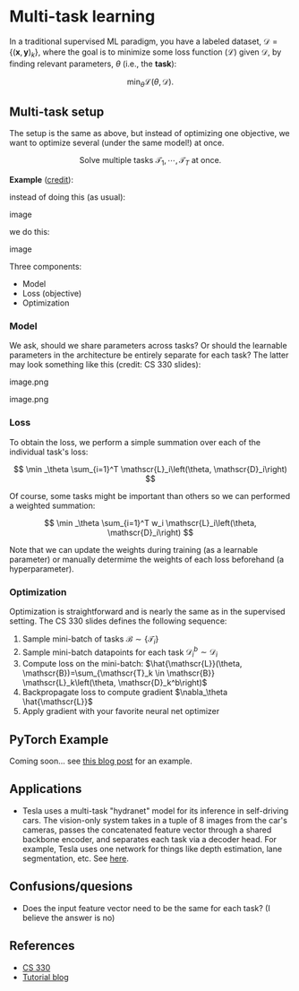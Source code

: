 # Multi-task learning 

In a traditional supervised ML paradigm, you have a labeled dataset, $\mathscr{D}=\left\{(\mathbf{x}, \mathbf{y})_k\right\}$, where the goal is to minimize some loss function ($\mathscr{L}$) given $\mathscr{D}$, by finding relevant parameters, $\theta$ (i.e., the **task**): 

$$
\min _\theta \mathscr{L}(\theta, \mathscr{D}).
$$

## Multi-task setup

The setup is the same as above, but instead of optimizing one objective, we want to optimize several (under the same model!) at once. 

$$
\text { Solve multiple tasks } \mathscr{T}_1, \cdots, \mathscr{T}_T \text { at once. }
$$ 

**Example** ([credit](https://pyimagesearch.com/2022/08/17/multi-task-learning-and-hydranets-with-pytorch/)): 

instead of doing this (as usual): 

image 


we do this:  

image 


Three components: 

- Model 
- Loss (objective)
- Optimization 

### Model 

We ask, should we share parameters across tasks? Or should the learnable parameters in the architecture be entirely separate for each task? The latter may look something like this (credit: CS 330 slides): 

image.png

image.png 




### Loss 

To obtain the loss, we perform a simple summation over each of the individual task's loss: 

$$
\min _\theta \sum_{i=1}^T \mathscr{L}_i\left(\theta, \mathscr{D}_i\right)
$$

Of course, some tasks might be important than others so we can performed a weighted summation: 

$$
\min _\theta \sum_{i=1}^T w_i \mathscr{L}_i\left(\theta, \mathscr{D}_i\right)
$$

Note that we can update the weights during training (as a learnable parameter) or manually determime the weights of each loss beforehand (a hyperparameter). 

### Optimization 

Optimization is straightforward and is nearly the same as in the supervised setting. The CS 330 slides defines the following sequence: 


1. Sample mini-batch of tasks $\mathscr{B} \sim\left\{\mathscr{T}_i\right\}$
2. Sample mini-batch datapoints for each task $\mathscr{D}_i^b \sim \mathscr{D}_i$
3. Compute loss on the mini-batch: $\hat{\mathscr{L}}(\theta, \mathscr{B})=\sum_{\mathscr{T}_k \in \mathscr{B}} \mathscr{L}_k\left(\theta, \mathscr{D}_k^b\right)$
4. Backpropagate loss to compute gradient $\nabla_\theta \hat{\mathscr{L}}$
5. Apply gradient with your favorite neural net optimizer 



## PyTorch Example 

Coming soon... see [this blog post](https://pyimagesearch.com/2022/08/17/multi-task-learning-and-hydranets-with-pytorch/) for an example. 

## Applications

- Tesla uses a multi-task "hydranet" model for its inference in self-driving cars. The vision-only system takes in a tuple of 8 images from the car's cameras, passes the concatenated feature vector through a shared backbone encoder, and separates each task via a decoder head. For example, Tesla uses one network for things like depth estimation, lane segmentation, etc. See [here](https://www.thinkautonomous.ai/blog/how-tesla-autopilot-works/). 

## Confusions/quesions 

- Does the input feature vector need to be the same for each task? (I believe the answer is no) 


## References 

- [CS 330](https://cs330.stanford.edu/slides/cs330_multitask_transfer_2021.pdf) 
- [Tutorial blog](https://pyimagesearch.com/2022/08/17/multi-task-learning-and-hydranets-with-pytorch/)